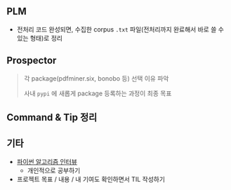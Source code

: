 ## PLM

- 전처리 코드 완성되면, 수집한 corpus `.txt` 파일(전처리까지 완료해서 바로 쓸 수 있는 형태)로 정리



## Prospector

> 각 package(pdfminer.six, bonobo 등) 선택 이유 파악
>
> 사내 `pypi` 에 새롭게 package 등록하는 과정이 최종 목표



## Command & Tip 정리




## 기타

- [파이썬 알고리즘 인터뷰](https://github.com/onlybooks/algorithm-interview)
  - 개인적으로 공부하기
- 프로젝트 목표 / 내용 / 내 기여도 확인하면서 TIL 작성하기
